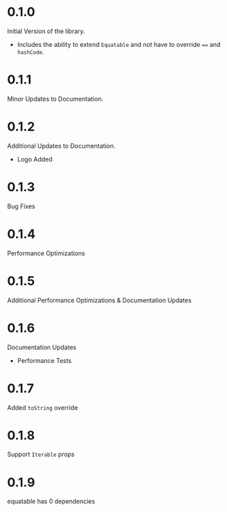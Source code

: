 # 0.1.0

Initial Version of the library.

- Includes the ability to extend `Equatable` and not have to override `==` and `hashCode`.

# 0.1.1

Minor Updates to Documentation.

# 0.1.2

Additional Updates to Documentation.

- Logo Added

# 0.1.3

Bug Fixes

# 0.1.4

Performance Optimizations

# 0.1.5

Additional Performance Optimizations & Documentation Updates

# 0.1.6

Documentation Updates

- Performance Tests

# 0.1.7

Added `toString` override

# 0.1.8

Support `Iterable` props

# 0.1.9

equatable has 0 dependencies
